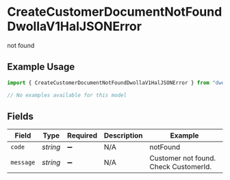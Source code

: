 # CreateCustomerDocumentNotFoundDwollaV1HalJSONError

not found

## Example Usage

```typescript
import { CreateCustomerDocumentNotFoundDwollaV1HalJSONError } from "dwolla-typescript/models/errors";

// No examples available for this model
```

## Fields

| Field                                 | Type                                  | Required                              | Description                           | Example                               |
| ------------------------------------- | ------------------------------------- | ------------------------------------- | ------------------------------------- | ------------------------------------- |
| `code`                                | *string*                              | :heavy_minus_sign:                    | N/A                                   | notFound                              |
| `message`                             | *string*                              | :heavy_minus_sign:                    | N/A                                   | Customer not found. Check CustomerId. |